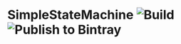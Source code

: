 # SimpleStateMachine ![Build](https://github.com/romangr/SimpleStateMachine/workflows/Build/badge.svg) ![Publish to Bintray](https://github.com/romangr/SimpleStateMachine/workflows/Publish%20to%20Bintray/badge.svg?branch=master&event=release)
